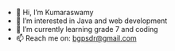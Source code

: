 - 👋 Hi, I’m Kumaraswamy
- 👀 I’m interested in Java and web development
- 🌱 I’m currently learning grade 7 and coding
- 📫 Reach me on: bgpsdr@gmail.com

<!---
Lominance/Lominance is a ✨ special ✨ repository because its `README.md` (this file) appears on your GitHub profile.
You can click the Preview link to take a look at your changes.
--->
